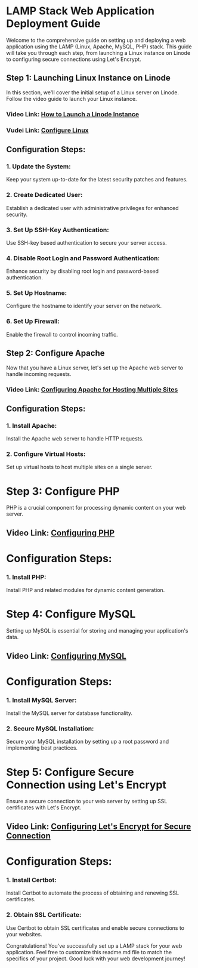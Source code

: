 # LAMP Stack Web Application Deployment Guide
Welcome to the comprehensive guide on setting up and deploying a web application using the LAMP (Linux, Apache, MySQL, PHP) stack. This guide will take you through each step, from launching a Linux instance on Linode to configuring secure connections using Let's Encrypt.

## Step 1: Launching Linux Instance on Linode
In this section, we'll cover the initial setup of a Linux server on Linode. Follow the video guide to launch your Linux instance.

### Video Link: [How to Launch a Linode Instance](https://youtu.be/P4j46nRF0Nw)
### Vudei Link: [Configure Linux](https://youtu.be/k-R2v8w6bec)

## Configuration Steps:

### 1. Update the System:
Keep your system up-to-date for the latest security patches and features.

### 2. Create Dedicated User:
Establish a dedicated user with administrative privileges for enhanced security.

### 3. Set Up SSH-Key Authentication:
Use SSH-key based authentication to secure your server access.

### 4. Disable Root Login and Password Authentication:
Enhance security by disabling root login and password-based authentication.

### 5. Set Up Hostname:
Configure the hostname to identify your server on the network.

### 6. Set Up Firewall:
Enable the firewall to control incoming traffic.

## Step 2: Configure Apache
Now that you have a Linux server, let's set up the Apache web server to handle incoming requests.

### Video Link: [Configuring Apache for Hosting Multiple Sites](https://youtu.be/flrdsrVltqU)

## Configuration Steps:

### 1. Install Apache:
Install the Apache web server to handle HTTP requests.

### 2. Configure Virtual Hosts:
Set up virtual hosts to host multiple sites on a single server.

# Step 3: Configure PHP
PHP is a crucial component for processing dynamic content on your web server.

## Video Link: [Configuring PHP](https://youtu.be/FIO21TCgh7M)

# Configuration Steps:
### 1. Install PHP:
Install PHP and related modules for dynamic content generation.

# Step 4: Configure MySQL
Setting up MySQL is essential for storing and managing your application's data.

## Video Link: [Configuring MySQL](https://youtu.be/fG_xDSgPt6I)

# Configuration Steps:

### 1. Install MySQL Server:
Install the MySQL server for database functionality.

### 2. Secure MySQL Installation:
Secure your MySQL installation by setting up a root password and implementing best practices.

# Step 5: Configure Secure Connection using Let's Encrypt
Ensure a secure connection to your web server by setting up SSL certificates with Let's Encrypt.

## Video Link: [Configuring Let's Encrypt for Secure Connection](https://youtu.be/AV7Wrq6H1qQ)

# Configuration Steps:
### 1. Install Certbot:
Install Certbot to automate the process of obtaining and renewing SSL certificates.

### 2. Obtain SSL Certificate:
Use Certbot to obtain SSL certificates and enable secure connections to your websites.

Congratulations! You've successfully set up a LAMP stack for your web application. Feel free to customize this readme.md file to match the specifics of your project. Good luck with your web development journey!
